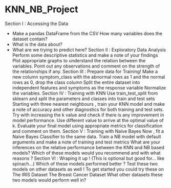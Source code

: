 # KNN_NB_Project


Section I : Accessing the Data
- Make a pandas DataFrame from the CSV
 How many variables does the dataset contain?
- What is the data about?
- What are we trying to predict here?
Section II : Exploratory Data Analysis
Perform some descriptive statistics and make a note of your findings
Plot appropriate graphs to understand the relation between the variables.
Point out any observations and comment on the strength of the relationships if any.
Section III : Prepare data for Training!
Make a new column symptom_class with the abnormal rows as 1 and the normal rows as 0, drop the class column
Split the entire dataset into independent features and symptoms as the response variable
Normalize the variables.
Section IV : Training with KNN
Use train_test_split from sklearn and split the parameters and classes into train and test sets
Starting with three nearest neighbours , train your KNN model and make a note of accuracy and other diagnostics for both training and test sets.
Try with increasing the k value and check if there is any improvement in model performance. Use different value to arrive at the optimal value of k.
Evaluate your final model using appropriate metrics for classification and comment on them.
Section V : Training with Naive Bayes
Now , fit a Naive Bayes Classifier to the same data.
Train a NB model with default arguments and make a note of training and test metrics
What are your inferences on the relative performance between the KNN and NB based models?
Which of these models would you recommend and with what reasons ?
Section VI : Wraping it up ! (This is optional but good for... like spinach...)
Which of these models performed better ?
Test these two models on other datasets as well !
To get started you could try these on
The IRIS Dataset
The Breast Cancer Dataset
What other datasets these two models would perform well in?
